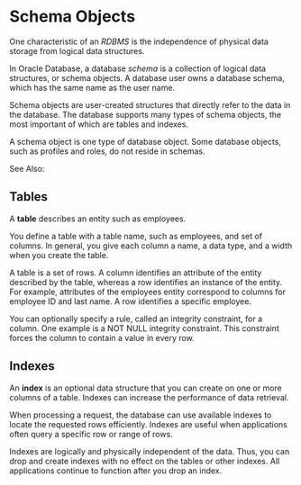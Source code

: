 # Schema Objects

One characteristic of an _RDBMS_ is the independence of physical data storage from logical data structures.

In Oracle Database, a database _schema_ is a collection of logical data structures, or schema objects. A database user owns a database schema, which has the same name as the user name.

Schema objects are user-created structures that directly refer to the data in the database. The database supports many types of schema objects, the most important of which are tables and indexes.

A schema object is one type of database object. Some database objects, such as profiles and roles, do not reside in schemas.

See Also:

## Tables

A **table** describes an entity such as employees.

You define a table with a table name, such as employees, and set of columns. In general, you give each column a name, a data type, and a width when you create the table.

A table is a set of rows. A column identifies an attribute of the entity described by the table, whereas a row identifies an instance of the entity. For example, attributes of the employees entity correspond to columns for employee ID and last name. A row identifies a specific employee.

You can optionally specify a rule, called an integrity constraint, for a column. One example is a NOT NULL integrity constraint. This constraint forces the column to contain a value in every row.

## Indexes

An **index** is an optional data structure that you can create on one or more columns of a table. Indexes can increase the performance of data retrieval.

When processing a request, the database can use available indexes to locate the requested rows efficiently. Indexes are useful when applications often query a specific row or range of rows.

Indexes are logically and physically independent of the data. Thus, you can drop and create indexes with no effect on the tables or other indexes. All applications continue to function after you drop an index.
